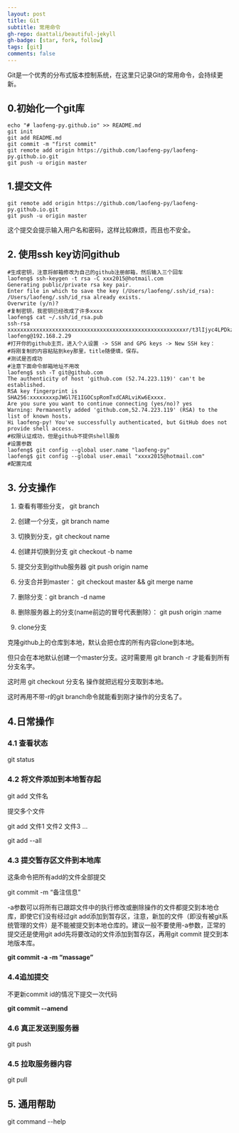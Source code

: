 ```yaml
---
layout: post
title: Git
subtitle: 常用命令
gh-repo: daattali/beautiful-jekyll
gh-badge: [star, fork, follow]
tags: [git]
comments: false
---
```


Git是一个优秀的分布式版本控制系统，在这里只记录Git的常用命令，会持续更新。

## 0.初始化一个git库

```shell
echo "# laofeng-py.github.io" >> README.md
git init
git add README.md
git commit -m "first commit"
git remote add origin https://github.com/laofeng-py/laofeng-py.github.io.git
git push -u origin master
```



## 1.提交文件

```shell
git remote add origin https://github.com/laofeng-py/laofeng-py.github.io.git
git push -u origin master
```

这个提交会提示输入用户名和密码，这样比较麻烦，而且也不安全。

## 2. 使用ssh key访问github



```shell
#生成密钥，注意将邮箱修改为自己的github注册邮箱，然后输入三个回车
laofeng$ ssh-keygen -t rsa -C xxx2015@hotmail.com
Generating public/private rsa key pair.
Enter file in which to save the key (/Users/laofeng/.ssh/id_rsa): 
/Users/laofeng/.ssh/id_rsa already exists.
Overwrite (y/n)? 
#复制密钥，我密钥已经改成了许多xxxx
laofeng$ cat ~/.ssh/id_rsa.pub
ssh-rsa xxxxxxxxxxxxxxxxxxxxxxxxxxxxxxxxxxxxxxxxxxxxxxxxxxxxxxxxr/t3lIjyc4LPDkzPv960aGbb4+xRYlNDN2mdg8VcYNdO95z6PmEXFCIe/9/iJWZjULnW9WzLj5VRndDLUrzqncFg7cBZyDYA9YJtO7j3rlV1hqQiXFvmlUSWW4J1n3RoAW4/O1DxoRDb5wY/wUNsHulnqXZVYyacpDa1/StVD4Q/QdU76tLTFt+TRmd4MKeDKjvq7WCjBAM9jn1brNODsajmQD+xyFHtLrci7/GwFPGCzHsVK/ijnQmj1ipHLuz6ZLRLQPtLMf2oDzAy4lqLwdJT43vszJ9ceQHUhlabAG7pOoJYjh5MbGDyJxCH laofeng@192.168.2.29
#打开你的github主页，进入个人设置 -> SSH and GPG keys -> New SSH key：
#将刚复制的内容粘贴到key那里，title随便填，保存。
#测试是否成功
#注意下面命令邮箱地址不用改
laofeng$ ssh -T git@github.com
The authenticity of host 'github.com (52.74.223.119)' can't be established.
RSA key fingerprint is SHA256:xxxxxxxxpJWGl7E1IGOCspRomTxdCARLviKw6Exxxx.
Are you sure you want to continue connecting (yes/no)? yes
Warning: Permanently added 'github.com,52.74.223.119' (RSA) to the list of known hosts.
Hi laofeng-py! You've successfully authenticated, but GitHub does not provide shell access.
#权限认证成功，但是github不提供shell服务
#设置参数
laofeng$ git config --global user.name "laofeng-py"
laofeng$ git config --global user.email "xxxx2015@hotmail.com"
#配置完成
```

## 3. 分支操作

1. 查看有哪些分支， git branch

2. 创建一个分支，git branch name

3. 切换到分支，git checkout name

4. 创建并切换到分支 git checkout -b name

5. 提交分支到github服务器 git push origin name

6. 分支合并到master： git checkout master && git merge name

7. 删除分支：git branch -d name

8. 删除服务器上的分支(name前边的冒号代表删除）： git push origin :name

9. clone分支

克隆github上的仓库到本地，默认会把仓库的所有内容clone到本地。

但只会在本地默认创建一个master分支。这时需要用 git branch -r 才能看到所有分支名字。

这时用 git checkout 分支名 操作就把远程分支取到本地。

这时再用不带-r的git branch命令就能看到刚才操作的分支名了。

## 4.日常操作

### 4.1 查看状态

git status

### 4.2 将文件添加到本地暂存起

git add 文件名

提交多个文件 

git add 文件1 文件2 文件3 ...

git add --all

### 4.3 提交暂存区文件到本地库

这条命令把所有add的文件全部提交

git commit -m “备注信息”

-a参数可以将所有已跟踪文件中的执行修改或删除操作的文件都提交到本地仓库，即使它们没有经过git add添加到暂存区，注意，新加的文件（即没有被git系统管理的文件）是不能被提交到本地仓库的。建议一般不要使用-a参数，正常的提交还是使用git add先将要改动的文件添加到暂存区，再用git commit 提交到本地版本库。

**git commit -a -m “massage”**

### 4.4追加提交

不更新commit id的情况下提交一次代码

**git commit --amend**

### 4.6 真正发送到服务器

git push

### 4.5 拉取服务器内容

git pull

## 5. 通用帮助

git command --help

